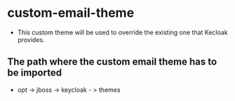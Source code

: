 # custom-email-theme

* This custom theme will be used to override the existing one that Kecloak provides.

## The path where the custom email theme has to be imported

* opt -> jboss -> keycloak - > themes 
